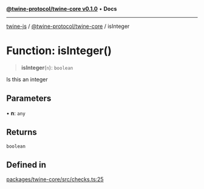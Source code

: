 [**@twine-protocol/twine-core v0.1.0**](../index.md) • **Docs**

***

[twine-js](../../../index.md) / [@twine-protocol/twine-core](../index.md) / isInteger

# Function: isInteger()

> **isInteger**(`n`): `boolean`

Is this an integer

## Parameters

• **n**: `any`

## Returns

`boolean`

## Defined in

[packages/twine-core/src/checks.ts:25](https://github.com/twine-protocol/twine-js/blob/afcd6a4191783e38a824b15e0910dbcaa4196a95/packages/twine-core/src/checks.ts#L25)
